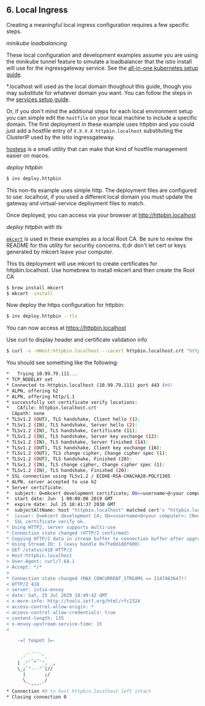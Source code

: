 ## 6. Local Ingress

Creating a meaningful local ingress configuration requires a few specific steps.  

*minikube loadbalancing*  

These local configuration and development examples assume you are using the minikube tunnel feature to simulate a loadbalancer that the istio install will use for the ingressgateway service. See the [all-in-one kubernetes setup guide](doc/kubernetes.md).  

*.localhost will used as the local domain thoughout this guide, though you may substitute for whatever domain you want. You can follow the steps in the [services setup guide](doc/services.md).

Or, if you don't mind the additional steps for each local environment setup you can simple edit the `hostfile` on your local machine to include a specific domain. The first deployment in these example uses httpbin and you could just add a hostfile entry of `X.X.X.X httpbin.localhost` substituting the ClusterIP used by the istio ingressgateway.  

[hostess](https://github.com/cbednarski/hostess) is a small utility that can make that kind of hostfile management easier on macos.  

*deploy httpbin*  

```bash
$ inv deploy.httpbin
```

This non-tls example uses simple http. The deployment files are configured to use .localhost, if you used a different local domain you must update the gateway and virtual-service deployment files to match.  

Once deployed, you can access via your browser at http://httpbin.localhost  

*deploy httpbin with tls*  

[`mkcert`](https://github.com/FiloSottile/mkcert) is used in these examples as a local Root CA. Be sure to review the README for this utility for securitiy concerns. tl;dr don't let cert or keys generated by mkcert leave your computer.

This tls deployment will use mkcert to create certificates for httpbin.localhost. Use homebrew to install mkcert and then create the Root CA  

```bash
$ brew install mkcert
$ mkcert -install
```
Now deploy the https configuration for httpbin:  

```bash
$ inv deploy.httpbin --tls
```

You can now access at https://httpbin.localhost  

Use curl to display header and certificate validation info  
```bash
$ curl -v -HHost:httpbin.localhost --cacert httpbin.localhost.crt "https://httpbin.localhost/status/418"
```

You should see something like the following:  
```bash
*   Trying 10.99.79.111...
* TCP_NODELAY set
* Connected to httpbin.localhost (10.99.79.111) port 443 (#0)
* ALPN, offering h2
* ALPN, offering http/1.1
* successfully set certificate verify locations:
*   CAfile: httpbin.localhost.crt
  CApath: none
* TLSv1.2 (OUT), TLS handshake, Client hello (1):
* TLSv1.2 (IN), TLS handshake, Server hello (2):
* TLSv1.2 (IN), TLS handshake, Certificate (11):
* TLSv1.2 (IN), TLS handshake, Server key exchange (12):
* TLSv1.2 (IN), TLS handshake, Server finished (14):
* TLSv1.2 (OUT), TLS handshake, Client key exchange (16):
* TLSv1.2 (OUT), TLS change cipher, Change cipher spec (1):
* TLSv1.2 (OUT), TLS handshake, Finished (20):
* TLSv1.2 (IN), TLS change cipher, Change cipher spec (1):
* TLSv1.2 (IN), TLS handshake, Finished (20):
* SSL connection using TLSv1.2 / ECDHE-RSA-CHACHA20-POLY1305
* ALPN, server accepted to use h2
* Server certificate:
*  subject: O=mkcert development certificate; OU=<username>@<your computer>
*  start date: Jun  1 00:00:00 2019 GMT
*  expire date: Jul 25 18:41:37 2030 GMT
*  subjectAltName: host "httpbin.localhost" matched cert's "httpbin.localhost"
*  issuer: O=mkcert development CA; OU=<username>@<your computer>; CN=mkcert <username>@<your computer>
*  SSL certificate verify ok.
* Using HTTP2, server supports multi-use
* Connection state changed (HTTP/2 confirmed)
* Copying HTTP/2 data in stream buffer to connection buffer after upgrade: len=0
* Using Stream ID: 1 (easy handle 0x7fe0d180f600)
> GET /status/418 HTTP/2
> Host:httpbin.localhost
> User-Agent: curl/7.64.1
> Accept: */*
>
* Connection state changed (MAX_CONCURRENT_STREAMS == 2147483647)!
< HTTP/2 418
< server: istio-envoy
< date: Sat, 25 Jul 2020 18:49:42 GMT
< x-more-info: http://tools.ietf.org/html/rfc2324
< access-control-allow-origin: *
< access-control-allow-credentials: true
< content-length: 135
< x-envoy-upstream-service-time: 15
<

    -=[ teapot ]=-

       _...._
     .'  _ _ `.
    | ."` ^ `". _,
    \_;`"---"`|//
      |       ;/
      \_     _/
        `"""`
* Connection #0 to host httpbin.localhost left intact
* Closing connection 0
```
